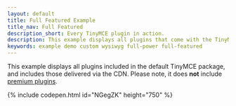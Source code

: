 ```yaml
---
layout: default
title: Full Featured Example
title_nav: Full Featured
description_short: Every TinyMCE plugin in action.
description: This example displays all plugins that come with the TinyMCE package.
keywords: example demo custom wysiwyg full-power full-featured
---
```


This example displays all plugins included in the default TinyMCE package, and includes those delivered via the CDN. Please note, it does **not** include [premium plugins](/pricing/#demo-enterprise).

{% include codepen.html id="NGegZK" height="750" %}
